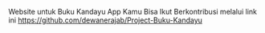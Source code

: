 Website untuk Buku Kandayu App
Kamu Bisa Ikut Berkontribusi melalui link ini https://github.com/dewanerajab/Project-Buku-Kandayu
